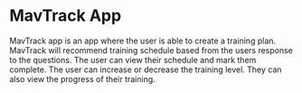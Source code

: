 # MavTrack App
 MavTrack app is an app where the user is able to create a training plan. MavTrack will recommend training schedule based from the users response to the questions. The user can view their schedule and mark them complete. The user can increase or decrease the training level. They can also view the progress of their training.
